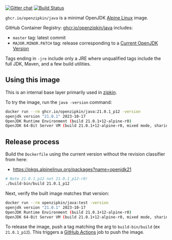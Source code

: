 [![Gitter chat](http://img.shields.io/badge/gitter-join%20chat%20%E2%86%92-brightgreen.svg)](https://gitter.im/openzipkin/zipkin)
[![Build Status](https://github.com/openzipkin/docker-java/workflows/test/badge.svg)](https://github.com/openzipkin/docker-java/actions?query=workflow%3Atest)

`ghcr.io/openzipkin/java` is a minimal OpenJDK [Alpine Linux](https://github.com/openzipkin/docker-alpine) image.

GitHub Container Registry: [ghcr.io/openzipkin/java](https://github.com/orgs/openzipkin/packages/container/package/java) includes:
 * `master` tag: latest commit
 * `MAJOR.MINOR.PATCH` tag: release corresponding to a [Current OpenJDK Version](https://pkgs.alpinelinux.org/packages?name=openjdk21)

Tags ending in `-jre` include only a JRE where unqualified tags include the full JDK, Maven, and a
few build utilities.

## Using this image
This is an internal base layer primarily used in [zipkin](https://github.com/openzipkin/zipkin).

To try the image, run the `java -version` command:
```bash
docker run --rm ghcr.io/openzipkin/java:21.0.1_p12 -version
openjdk version "21.0.1" 2023-10-17
OpenJDK Runtime Environment (build 21.0.1+12-alpine-r0)
OpenJDK 64-Bit Server VM (build 21.0.1+12-alpine-r0, mixed mode, sharing)
```

## Release process
Build the `Dockerfile` using the current version without the revision classifier from here:
 * https://pkgs.alpinelinux.org/packages?name=openjdk21
```bash
# Note 21.0.1_p12 not 21.0.1_p12-r0!
./build-bin/build 21.0.1_p12
```

Next, verify the built image matches that version:
```bash
docker run --rm openzipkin/java:test -version
openjdk version "21.0.1" 2023-10-17
OpenJDK Runtime Environment (build 21.0.1+12-alpine-r0)
OpenJDK 64-Bit Server VM (build 21.0.1+12-alpine-r0, mixed mode, sharing)
```

To release the image, push a tag matching the arg to `build-bin/build` (ex `21.0.1_p12`).
This triggers a [GitHub Actions](https://github.com/openzipkin/docker-java/actions) job to push the image.

